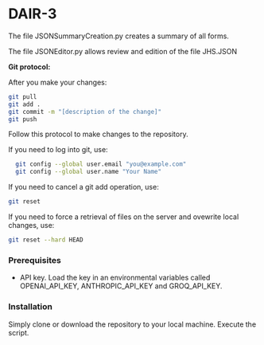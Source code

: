 # DAIR-3
The file JSONSummaryCreation.py creates a summary of all forms. 

The file JSONEditor.py allows review and edition of the file JHS.JSON 

**Git protocol:**

After you make your changes: 
```bash
git pull
git add .
git commit -m "[description of the change]"
git push
```
Follow this protocol to make changes to the repository. 

If you need to log into git, use: 
```bash
  git config --global user.email "you@example.com"
  git config --global user.name "Your Name"
```
If you need to cancel a git add operation, use: 
```bash
git reset 
``` 
If you need to force a retrieval of files on the server and ovewrite local changes, use: 
```bash
git reset --hard HEAD
``` 
### Prerequisites
- API key. Load the key in an environmental variables called OPENAI_API_KEY, ANTHROPIC_API_KEY and GROQ_API_KEY. 

### Installation
Simply clone or download the repository to your local machine. Execute the script. 
